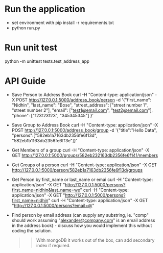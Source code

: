 # Run the application

- set environment with pip install -r requirements.txt
- python run.py


# Run unit test
python -m unittest tests.test_address_app

# API Guide

- Save Person to Address Book
curl -H "Content-type: application/json" -X POST http://127.0.0.1:5000/address_book/person -d '{"first_name": "Nidhin", "last_name": "Bose", "street_address": ["street number 1", "street number 2"], "email": ["test1@email.com", "test2@email.com"], "phone": ["123123123", "345345345"] }'

- Save Group to Address Book
curl -H "Content-type: application/json" -X POST http://127.0.0.1:5000/address_book/group -d '{"title":"Hello Data", "persons":["582eb1a7163db2356fe6f13d", "582eb1b1163db2356fe6f13e"]}'


- Get Members of a group
curl -H "Content-type: application/json" -X GET http://127.0.0.1:5000/groups/582eb232163db2356fe6f141/members

- Get Groups of a person
curl -H "Content-type: application/json" -X GET http://127.0.0.1:5000/person/582eb1a7163db2356fe6f13d/groups

- Get Person by first_name or last_name or emai
curl -H "Content-type: application/json" -X GET "http://127.0.0.1:5000/persons?first_name=nidhin&last_name=we"
curl -H "Content-type: application/json" -X GET "http://127.0.0.1:5000/persons?first_name=nidhin"
curl -H "Content-type: application/json" -X GET "http://127.0.0.1:5000/persons?email=@"



* Find person by email address (can supply any substring, ie. "comp" should
  work assuming "alexander@company.com" is an email address in the address
  book) - discuss how you would implement this without coding the solution.

  >> With mongoDB it works out of the box, can add secondary index if required.